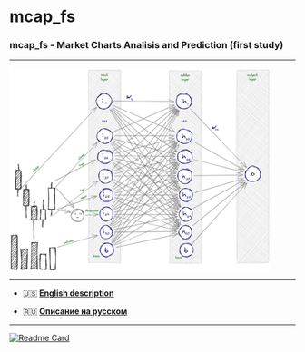 # mcap_fs #
### mcap_fs - Market Charts Analisis and Prediction (first study) ###
<hr>
<img align="center" src="NN.png" width="460" height="359" alt="Neural network sketch">
<hr />

- :us: [**English description**](./README_EN.md)

- :ru: [**Описание на русском**](./README_RU.md)

---

[![Readme Card](https://github-readme-stats.vercel.app/api/pin/?username=MaxIvanovich&repo=mcap_fs)](https://github.com/MaxIvanovich/mcap_fs)

